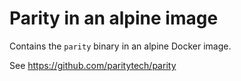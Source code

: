 # Parity in an alpine image

Contains the `parity` binary in an alpine Docker image.

See https://github.com/paritytech/parity
